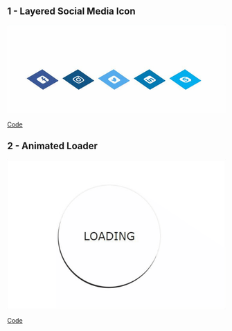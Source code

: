 ##  1 - Layered Social Media Icon
![1](https://github.com/carolinacsz/css-projects/blob/master/layered-social-media-icon/gif.gif)


[Code](https://github.com/carolinacsz/css-projects/tree/master/layered-social-media-icon)

##  2 - Animated Loader
![2](https://github.com/carolinacsz/css-projects/blob/master/animated-loader/gif.gif)


[Code](https://github.com/carolinacsz/css-projects/tree/master/animated-loader)